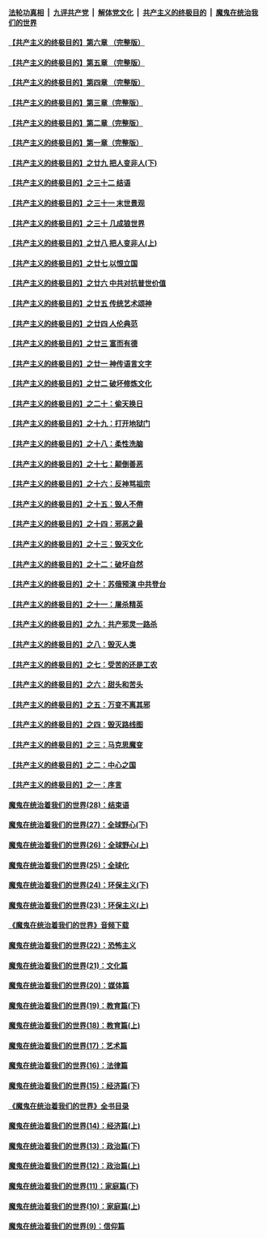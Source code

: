 

####  [法轮功真相](../../../../basic/blob/master/README.md?t=05152002) &nbsp;|&nbsp; [九评共产党](../../../../9ping.md/blob/master/README.md?t=05152002) &nbsp;|&nbsp; [解体党文化](../../../../jtdwh.md/blob/master/README.md?t=05152002)  &nbsp;|&nbsp; [共产主义的终极目的](../../../../gczydzjmd.md/blob/master/README.md?t=05152002) &nbsp;|&nbsp; [魔鬼在统治我们的世界](../../../../mgztzwmdsj.md/blob/master/README.md?t=05152002) 

#### [【共产主义的终极目的】第六章 （完整版）](../pages/nsc422/n11428913.md?t=05152002) 

#### [【共产主义的终极目的】第五章 （完整版）](../pages/nsc422/n11428912.md?t=05152002) 

#### [【共产主义的终极目的】第四章 （完整版）](../pages/nsc422/n11428907.md?t=05152002) 

#### [【共产主义的终极目的】第三章（完整版）](../pages/nsc422/n11428848.md?t=05152002) 

#### [【共产主义的终极目的】第二章（完整版）](../pages/nsc422/n11428831.md?t=05152002) 

#### [【共产主义的终极目的】第一章（完整版）](../pages/nsc422/n11417651.md?t=05152002) 

#### [【共产主义的终极目的】之廿九 把人变非人(下)](../pages/nsc422/n11344140.md?t=05152002) 

#### [【共产主义的终极目的】之三十二 结语](../pages/nsc422/n11360535.md?t=05152002) 

#### [【共产主义的终极目的】之三十一 末世景观](../pages/nsc422/n11351129.md?t=05152002) 

#### [【共产主义的终极目的】之三十 几成狼世界](../pages/nsc422/n11348280.md?t=05152002) 

#### [【共产主义的终极目的】之廿八 把人变非人(上)](../pages/nsc422/n11340492.md?t=05152002) 

#### [【共产主义的终极目的】之廿七 以恨立国](../pages/nsc422/n11336944.md?t=05152002) 

#### [【共产主义的终极目的】之廿六 中共对抗普世价值](../pages/nsc422/n11324785.md?t=05152002) 

#### [【共产主义的终极目的】之廿五 传统艺术颂神](../pages/nsc422/n11296396.md?t=05152002) 

#### [【共产主义的终极目的】之廿四 人伦典范](../pages/nsc422/n11296397.md?t=05152002) 

#### [【共产主义的终极目的】之廿三 富而有德](../pages/nsc422/n11283598.md?t=05152002) 

#### [【共产主义的终极目的】之廿一 神传语言文字](../pages/nsc422/n11263265.md?t=05152002) 

#### [【共产主义的终极目的】之廿二 破坏修炼文化](../pages/nsc422/n11245728.md?t=05152002) 

#### [【共产主义的终极目的】之二十：偷天换日](../pages/nsc422/n11238846.md?t=05152002) 

#### [【共产主义的终极目的】之十九：打开地狱门](../pages/nsc422/n11206376.md?t=05152002) 

#### [【共产主义的终极目的】之十八：柔性洗脑](../pages/nsc422/n11199994.md?t=05152002) 

#### [【共产主义的终极目的】之十七：颠倒善恶](../pages/nsc422/n11179782.md?t=05152002) 

#### [【共产主义的终极目的】之十六：反神骂祖宗](../pages/nsc422/n11166798.md?t=05152002) 

#### [【共产主义的终极目的】之十五：毁人不倦](../pages/nsc422/n11166792.md?t=05152002) 

#### [【共产主义的终极目的】之十四：邪恶之最](../pages/nsc422/n11150249.md?t=05152002) 

#### [【共产主义的终极目的】之十三：毁灭文化](../pages/nsc422/n11135227.md?t=05152002) 

#### [【共产主义的终极目的】之十二：破坏自然](../pages/nsc422/n11135214.md?t=05152002) 

#### [【共产主义的终极目的】之十：苏俄预演 中共登台](../pages/nsc422/n11118424.md?t=05152002) 

#### [【共产主义的终极目的】之十一：屠杀精英](../pages/nsc422/n11118442.md?t=05152002) 

#### [【共产主义的终极目的】之九：共产邪灵一路杀](../pages/nsc422/n11114139.md?t=05152002) 

#### [【共产主义的终极目的】之八：毁灭人类](../pages/nsc422/n11108503.md?t=05152002) 

#### [【共产主义的终极目的】之七：受苦的还是工农](../pages/nsc422/n11101809.md?t=05152002) 

#### [【共产主义的终极目的】之六：甜头和苦头](../pages/nsc422/n11096971.md?t=05152002) 

#### [【共产主义的终极目的】之五：万变不离其邪](../pages/nsc422/n11091285.md?t=05152002) 

#### [【共产主义的终极目的】之四：毁灭路线图](../pages/nsc422/n11086284.md?t=05152002) 

#### [【共产主义的终极目的】之三：马克思魔变](../pages/nsc422/n11061941.md?t=05152002) 

#### [【共产主义的终极目的】之二：中心之国](../pages/nsc422/n11047728.md?t=05152002) 

#### [【共产主义的终极目的】之一：序言](../pages/nsc422/n11086077.md?t=05152002) 

#### [魔鬼在统治着我们的世界(28)：结束语](../pages/nsc422/n10936246.md?t=05152002) 

#### [魔鬼在统治着我们的世界(27)：全球野心(下)](../pages/nsc422/n10928319.md?t=05152002) 

#### [魔鬼在统治着我们的世界(26)：全球野心(上)](../pages/nsc422/n10900318.md?t=05152002) 

#### [魔鬼在统治着我们的世界(25)：全球化](../pages/nsc422/n10788205.md?t=05152002) 

#### [魔鬼在统治着我们的世界(24)：环保主义(下)](../pages/nsc422/n10695307.md?t=05152002) 

#### [魔鬼在统治着我们的世界(23)：环保主义(上)](../pages/nsc422/n10688613.md?t=05152002) 

#### [《魔鬼在统治着我们的世界》音频下载](../pages/nsc422/n10635553.md?t=05152002) 

#### [魔鬼在统治着我们的世界(22)：恐怖主义](../pages/nsc422/n10614727.md?t=05152002) 

#### [魔鬼在统治着我们的世界(21)：文化篇](../pages/nsc422/n10597706.md?t=05152002) 

#### [魔鬼在统治着我们的世界(20)：媒体篇](../pages/nsc422/n10586579.md?t=05152002) 

#### [魔鬼在统治着我们的世界(19)：教育篇(下)](../pages/nsc422/n10564808.md?t=05152002) 

#### [魔鬼在统治着我们的世界(18)：教育篇(上)](../pages/nsc422/n10526970.md?t=05152002) 

#### [魔鬼在统治着我们的世界(17)：艺术篇](../pages/nsc422/n10499093.md?t=05152002) 

#### [魔鬼在统治着我们的世界(16)：法律篇](../pages/nsc422/n10485969.md?t=05152002) 

#### [魔鬼在统治着我们的世界(15)：经济篇(下)](../pages/nsc422/n10469975.md?t=05152002) 

#### [《魔鬼在统治着我们的世界》全书目录](../pages/nsc422/n10464261.md?t=05152002) 

#### [魔鬼在统治着我们的世界(14)：经济篇(上)](../pages/nsc422/n10457370.md?t=05152002) 

#### [魔鬼在统治着我们的世界(13)：政治篇(下)](../pages/nsc422/n10448270.md?t=05152002) 

#### [魔鬼在统治着我们的世界(12)：政治篇(上)](../pages/nsc422/n10444576.md?t=05152002) 

#### [魔鬼在统治着我们的世界(11)：家庭篇(下)](../pages/nsc422/n10440961.md?t=05152002) 

#### [魔鬼在统治着我们的世界(10)：家庭篇(上)](../pages/nsc422/n10435448.md?t=05152002) 

#### [魔鬼在统治着我们的世界(9)：信仰篇](../pages/nsc422/n10432159.md?t=05152002) 


